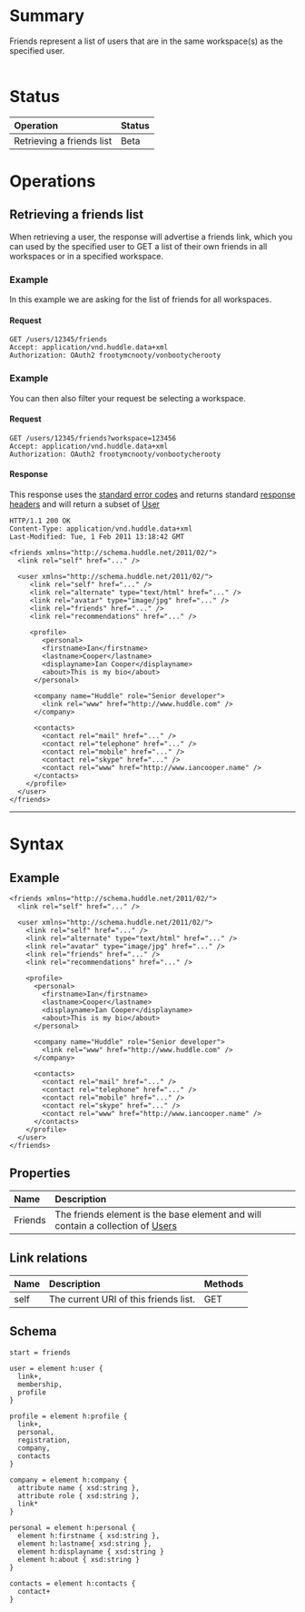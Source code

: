 # Summary #

Friends represent a list of users that are in the same workspace(s) as the specified user.

|  |
|:-|

# Status #
| **Operation** | **Status** |
|:--------------|:-----------|
|Retrieving a friends list|Beta        |

# Operations #

## Retrieving a friends list ##

When retrieving a user, the response will advertise a friends link, which you can used by the specified user to GET a list of their own friends in all workspaces or in a specified workspace.

### Example ###

In this example we are asking for the list of friends for all workspaces.

#### Request ####
```
GET /users/12345/friends
Accept: application/vnd.huddle.data+xml
Authorization: OAuth2 frootymcnooty/vonbootycherooty
```

### Example ###

You can then also filter your request be selecting a workspace.

#### Request ####
```
GET /users/12345/friends?workspace=123456
Accept: application/vnd.huddle.data+xml
Authorization: OAuth2 frootymcnooty/vonbootycherooty
```

#### Response ####

This response uses the [standard error codes](ErrorHandling) and returns standard [response headers](ResponseHeaders) and will return a subset of [User](User)

```
HTTP/1.1 200 OK
Content-Type: application/vnd.huddle.data+xml
Last-Modified: Tue, 1 Feb 2011 13:18:42 GMT
```
```
<friends xmlns="http://schema.huddle.net/2011/02/">
  <link rel="self" href="..." />

  <user xmlns="http://schema.huddle.net/2011/02/">
     <link rel="self" href="..." />
     <link rel="alternate" type="text/html" href="..." />
     <link rel="avatar" type="image/jpg" href="..." />
     <link rel="friends" href="..." />  
     <link rel="recommendations" href="..." />
	
     <profile>
        <personal>
        <firstname>Ian</firstname>
        <lastname>Cooper</lastname>
        <displayname>Ian Cooper</displayname>
        <about>This is my bio</about>
      </personal>  
	  
      <company name="Huddle" role="Senior developer"> 
        <link rel="www" href="http://www.huddle.com" />
      </company>

      <contacts>
        <contact rel="mail" href="..." />
        <contact rel="telephone" href="..." />
        <contact rel="mobile" href="..." />
        <contact rel="skype" href="..." />  	  
        <contact rel="www" href="http://www.iancooper.name" />
      </contacts>
    </profile>	
  </user>
</friends>
```


---


# Syntax #

## Example ##

```
<friends xmlns="http://schema.huddle.net/2011/02/">
  <link rel="self" href="..." />
  
  <user xmlns="http://schema.huddle.net/2011/02/">
    <link rel="self" href="..." />
    <link rel="alternate" type="text/html" href="..." />
    <link rel="avatar" type="image/jpg" href="..." />
    <link rel="friends" href="..." />  
    <link rel="recommendations" href="..." />
	
    <profile>
      <personal>
        <firstname>Ian</firstname>
        <lastname>Cooper</lastname>
        <displayname>Ian Cooper</displayname>
        <about>This is my bio</about>
      </personal>  
	  
      <company name="Huddle" role="Senior developer"> 
        <link rel="www" href="http://www.huddle.com" />
      </company>

      <contacts>
        <contact rel="mail" href="..." />
        <contact rel="telephone" href="..." />
        <contact rel="mobile" href="..." />
        <contact rel="skype" href="..." />  	  
        <contact rel="www" href="http://www.iancooper.name" />
      </contacts>
    </profile>	
  </user>
</friends>
```

## Properties ##

| **Name** | **Description** |
|:---------|:----------------|
| Friends  | The friends element is the base element and will contain a collection of [Users](User) |

## Link relations ##

| **Name** | **Description** | **Methods** |
|:---------|:----------------|:------------|
| self     | The current URI of this friends list. | GET         |


## Schema ##

```
start = friends

user = element h:user { 
  link+,
  membership,
  profile
}

profile = element h:profile {
  link+,
  personal,
  registration,
  company,
  contacts    
}

company = element h:company {
  attribute name { xsd:string },
  attribute role { xsd:string },
  link* 
}

personal = element h:personal {
  element h:firstname { xsd:string },
  element h:lastname{ xsd:string },
  element h:displayname { xsd:string }
  element h:about { xsd:string }
}

contacts = element h:contacts {
  contact+
}

```
